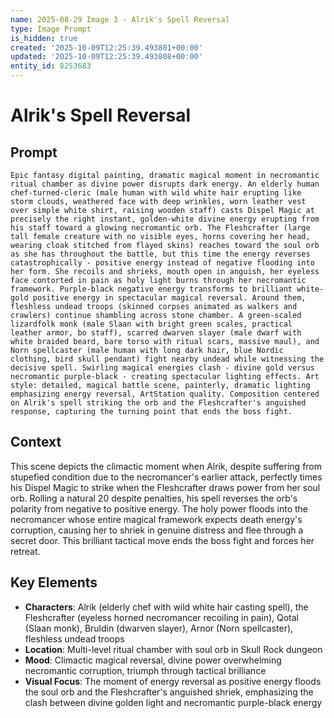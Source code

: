 ```yaml
---
name: 2025-08-29 Image 3 - Alrik's Spell Reversal
type: Image Prompt
is_hidden: true
created: '2025-10-09T12:25:39.493801+00:00'
updated: '2025-10-09T12:25:39.493808+00:00'
entity_id: 8253683
---
```


# Alrik's Spell Reversal

## Prompt

```
Epic fantasy digital painting, dramatic magical moment in necromantic ritual chamber as divine power disrupts dark energy. An elderly human chef-turned-cleric (male human with wild white hair erupting like storm clouds, weathered face with deep wrinkles, worn leather vest over simple white shirt, raising wooden staff) casts Dispel Magic at precisely the right instant, golden-white divine energy erupting from his staff toward a glowing necromantic orb. The Fleshcrafter (large tall female creature with no visible eyes, horns covering her head, wearing cloak stitched from flayed skins) reaches toward the soul orb as she has throughout the battle, but this time the energy reverses catastrophically - positive energy instead of negative flooding into her form. She recoils and shrieks, mouth open in anguish, her eyeless face contorted in pain as holy light burns through her necromantic framework. Purple-black negative energy transforms to brilliant white-gold positive energy in spectacular magical reversal. Around them, fleshless undead troops (skinned corpses animated as walkers and crawlers) continue shambling across stone chamber. A green-scaled lizardfolk monk (male Slaan with bright green scales, practical leather armor, bo staff), scarred dwarven slayer (male dwarf with white braided beard, bare torso with ritual scars, massive maul), and Norn spellcaster (male human with long dark hair, blue Nordic clothing, bird skull pendant) fight nearby undead while witnessing the decisive spell. Swirling magical energies clash - divine gold versus necromantic purple-black - creating spectacular lighting effects. Art style: detailed, magical battle scene, painterly, dramatic lighting emphasizing energy reversal, ArtStation quality. Composition centered on Alrik's spell striking the orb and the Fleshcrafter's anguished response, capturing the turning point that ends the boss fight.
```

## Context

This scene depicts the climactic moment when Alrik, despite suffering from stupefied condition due to the necromancer's earlier attack, perfectly times his Dispel Magic to strike when the Fleshcrafter draws power from her soul orb. Rolling a natural 20 despite penalties, his spell reverses the orb's polarity from negative to positive energy. The holy power floods into the necromancer whose entire magical framework expects death energy's corruption, causing her to shriek in genuine distress and flee through a secret door. This brilliant tactical move ends the boss fight and forces her retreat.

## Key Elements

- **Characters**: Alrik (elderly chef with wild white hair casting spell), the Fleshcrafter (eyeless horned necromancer recoiling in pain), Qotal (Slaan monk), Bruldin (dwarven slayer), Arnor (Norn spellcaster), fleshless undead troops
- **Location**: Multi-level ritual chamber with soul orb in Skull Rock dungeon
- **Mood**: Climactic magical reversal, divine power overwhelming necromantic corruption, triumph through tactical brilliance
- **Visual Focus**: The moment of energy reversal as positive energy floods the soul orb and the Fleshcrafter's anguished shriek, emphasizing the clash between divine golden light and necromantic purple-black energy
